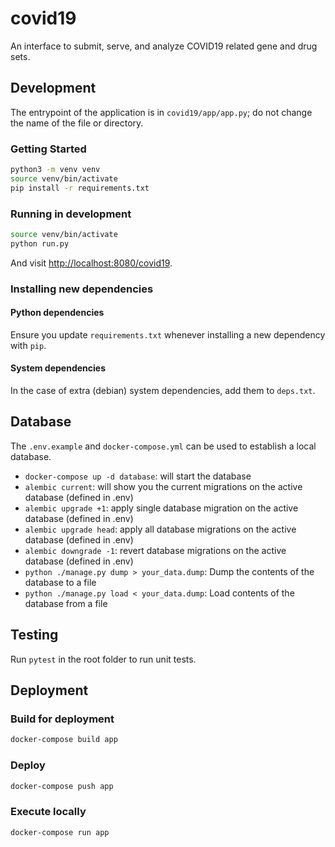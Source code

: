 # covid19

An interface to submit, serve, and analyze COVID19 related gene and drug sets.

## Development

The entrypoint of the application is in `covid19/app/app.py`; do not change the name of the file or directory.

### Getting Started
```bash
python3 -m venv venv
source venv/bin/activate
pip install -r requirements.txt
```

### Running in development
```bash
source venv/bin/activate
python run.py
```

And visit <http://localhost:8080/covid19>.

### Installing new dependencies

#### Python dependencies
Ensure you update `requirements.txt` whenever installing a new dependency with `pip`.

#### System dependencies
In the case of extra (debian) system dependencies, add them to `deps.txt`.

## Database

The `.env.example` and `docker-compose.yml` can be used to establish a local database.

- `docker-compose up -d database`: will start the database
- `alembic current`: will show you the current migrations on the active database (defined in .env)
- `alembic upgrade +1`: apply single database migration on the active database (defined in .env)
- `alembic upgrade head`: apply all database migrations on the active database (defined in .env)
- `alembic downgrade -1`: revert database migrations on the active database (defined in .env)
- `python ./manage.py dump > your_data.dump`: Dump the contents of the database to a file
- `python ./manage.py load < your_data.dump`: Load contents of the database from a file

## Testing
Run `pytest` in the root folder to run unit tests.

## Deployment

### Build for deployment
```bash
docker-compose build app
```

### Deploy
```bash
docker-compose push app
```

### Execute locally
```
docker-compose run app
```

